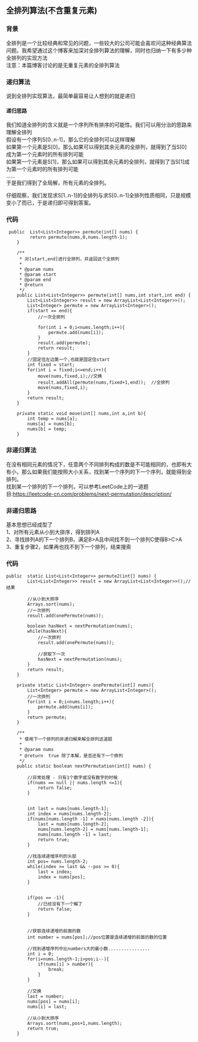 ## 全排列算法(不含重复元素)

### 背景
全排列是一个比较经典和常见的问题，一些较大的公司可能会喜欢问这种经典算法问题。我希望通过这个博客来加深对全排列算法的理解，同时也归纳一下有多少种全排列的实现方法  
注意：本篇博客讨论的是无重复元素的全排列算法

### 递归算法
说到全排列实现算法，最简单最容易让人想到的就是递归

#### 递归思路
我们知道全排列的含义就是一个序列所有排序的可能性。我们可以用分治的思路来理解全排列   
假设有一个序列S[0..n-1]，那么它的全排列可以这样理解    
如果第一个元素是S[0]，那么如果可以得到其余元素的全排列，就得到了当S[0]成为第一个元素时的所有排列可能  
如果第一个元素是S[1]，那么如果可以得到其余元素的全排列，就得到了当S[1]成为第一个元素时的所有排列可能  
......   
于是我们得到了全局解，所有元素的全排列。

仔细观察，我们发现求S[1..n-1]的全排列与求S[0..n-1]全排列性质相同，只是规模变小了而已，于是递归即可得到答案。  

### 代码
```
 public  List<List<Integer>> permute(int[] nums) {
         return permute(nums,0,nums.length-1);
    }

    /**
     * 对[start,end]进行全排列，并返回这个全排列
     *
     * @param nums
     * @param start
     * @param end
     * @return
     */
    public List<List<Integer>> permute(int[] nums,int start,int end) {
        List<List<Integer>> result = new ArrayList<List<Integer>>();
        List<Integer> permute = new ArrayList<Integer>();
        if(start == end){
            //一次全排列

            for(int i = 0;i<nums.length;i++){
                permute.add(nums[i]);
            }
            result.add(permute);
            return result;
        }
        //固定住左边第一个,也就是固定住start
        int fixed = start;
        for(int i = fixed;i<=end;i++){
            move(nums,fixed,i);//交换
            result.addAll(permute(nums,fixed+1,end));  //全排列
            move(nums,fixed,i);
        }
        return result;
    }

    private static void move(int[] nums,int a,int b){
        int temp = nums[a];
        nums[a] = nums[b];
        nums[b] = temp;
    }
````


### 非递归算法
在没有相同元素的情况下，任意两个不同排列构成的数是不可能相同的，也即有大有小，那么如果我们能按照大小关系，找到某一个序列的下一个序列，就能得到全排列。  
找到某一个排列的下一个排列，可以参考LeetCode上的一道题目:https://leetcode-cn.com/problems/next-permutation/description/

### 非递归思路
基本思想已经成型了  
1、对所有元素从小到大排序，得到排列A  
2、寻找排列A的下一个排列B，满足B>A且中间找不到一个排列C使得B>C>A  
3、重复步骤2，如果再也找不到下一个排列，结束搜索  

### 代码
```
public  static List<List<Integer>> permute2(int[] nums) {
        List<List<Integer>> result = new ArrayList<List<Integer>>();//结果

        //从小到大排序
        Arrays.sort(nums);
        //一次排列
        result.add(onePermute(nums));

        boolean hasNext = nextPermutation(nums);
        while(hasNext){
            //一次排列
            result.add(onePermute(nums));

            //获取下一次
            hasNext = nextPermutation(nums);
        }
        return result;
    }

    private static List<Integer> onePermute(int[] nums){
        List<Integer> permute = new ArrayList<Integer>();
        //一次排列
        for(int i = 0;i<nums.length;i++){
            permute.add(nums[i]);
        }
        return permute;
    }

    /**
     * 使用下一个排列的非递归解来解全排列这道题
     *
     * @param nums
     * @return  true 除了本解，是否还有下一个排列
     */
    public static boolean nextPermutation(int[] nums) {

        //异常处理 - 只有1个数字或没有数字的时候
        if(nums == null || nums.length <=1){
            return false;
        }


        int last = nums[nums.length-1];
        int index = nums[nums.length-2];
        if(nums[nums.length -1] > nums[nums.length -2]){
            last = nums[nums.length-2];
            nums[nums.length-2] = nums[nums.length-1];
            nums[nums.length -1] = last;
            return true;
        }

        //找连续递增序列的头部
        int pos= nums.length-2;
        while(index >= last && --pos >= 0){
            last = index;
            index = nums[pos];
        }


        if(pos == -1){
            //已经没有下一个解了
            return false;
        }


        //获取连续递增的前面的数
        int number = nums[pos];//pos位置是连续递增的前面的数的位置

        //找到递增序列中比numbers大的最小数................
        int i = 0;
        for(i=nums.length-1;i>pos;i--){
            if(nums[i] > number){
                break;
            }
        }

        //交换
        last = number;
        nums[pos] = nums[i];
        nums[i] = last;

        //从小到大排序
        Arrays.sort(nums,pos+1,nums.length);
        return true;
    }
```



